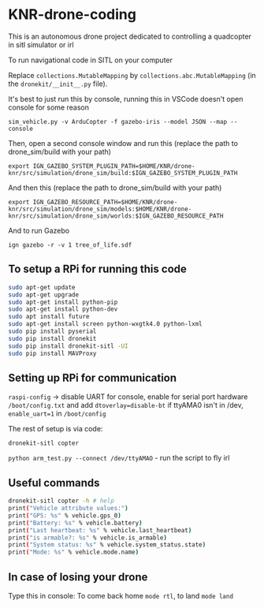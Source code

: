 # KNR-drone-coding

This is an autonomous drone project dedicated to controlling a quadcopter in sitl simulator or irl

To run navigational code in SITL on your computer

Replace `collections.MutableMapping` by `collections.abc.MutableMapping` (in the `dronekit/__init__.py` file).

It's best to just run this by console, running this in VSCode doesn't open console for some reason

`sim_vehicle.py -v ArduCopter -f gazebo-iris --model JSON --map --console`

Then, open a second console window and run this (replace the path to drone_sim/build with your path)

`export IGN_GAZEBO_SYSTEM_PLUGIN_PATH=$HOME/KNR/drone-knr/src/simulation/drone_sim/build:$IGN_GAZEBO_SYSTEM_PLUGIN_PATH`

And then this (replace the path to drone_sim/build with your path)

`export IGN_GAZEBO_RESOURCE_PATH=$HOME/KNR/drone-knr/src/simulation/drone_sim/models:$HOME/KNR/drone-knr/src/simulation/drone_sim/worlds:$IGN_GAZEBO_RESOURCE_PATH`

And to run Gazebo

`ign gazebo -r -v 1 tree_of_life.sdf`

## To setup a RPi for running this code

```bash
sudo apt-get update
sudo apt-get upgrade
sudo apt-get install python-pip
sudo apt-get install python-dev
sudo apt install future
sudo apt-get install screen python-wxgtk4.0 python-lxml
sudo pip install pyserial
sudo pip install dronekit
sudo pip install dronekit-sitl -UI
sudo pip install MAVProxy
```

## Setting up RPi for communication

`raspi-config` -> disable UART for console, enable for serial port hardware
`/boot/config.txt` and add `dtoverlay=disable-bt`
if ttyAMA0 isn't in /dev, `enable_uart=1` in `/boot/config`

The rest of setup is via code:

`dronekit-sitl copter`

`python arm_test.py --connect /dev/ttyAMAO` - run the script to fly irl

## Useful commands

```bash
dronekit-sitl copter -h # help
print("Vehicle attribute values:")
print("GPS: %s" % vehicle.gps_0)
print("Battery: %s" % vehicle.battery)
print("Last heartbeat: %s" % vehicle.last_heartbeat)
print("is armable?: %s" % vehicle.is_armable)
print("System status: %s" % vehicle.system_status.state)
print("Mode: %s" % vehicle.mode.name)
```

## In case of losing your drone

Type this in console:
To come back home `mode rtl`, to land `mode land`
